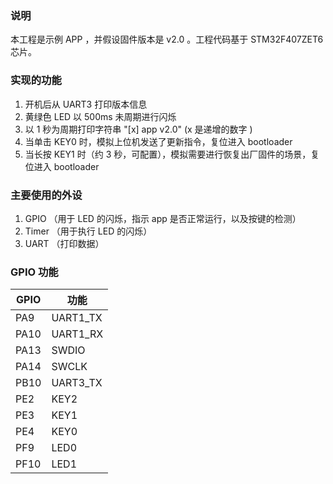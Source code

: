 ### 说明
本工程是示例 APP ，并假设固件版本是 v2.0 。工程代码基于 STM32F407ZET6 芯片。

### 实现的功能
1.  开机后从 UART3 打印版本信息
2.  黄绿色 LED 以 500ms 未周期进行闪烁
3.  以 1 秒为周期打印字符串 "[x] app v2.0" (x 是递增的数字 )
4.  当单击 KEY0 时，模拟上位机发送了更新指令，复位进入 bootloader
5.  当长按 KEY1 时（约 3 秒，可配置），模拟需要进行恢复出厂固件的场景，复位进入 bootloader

### 主要使用的外设
1.  GPIO （用于 LED 的闪烁，指示 app 是否正常运行，以及按键的检测）
2.  Timer （用于执行 LED 的闪烁）
3.  UART （打印数据）

### GPIO 功能
| GPIO | 功能     |
|------|----------|
| PA9  | UART1_TX |
| PA10 | UART1_RX |
| PA13 | SWDIO    |
| PA14 | SWCLK    |
| PB10 | UART3_TX |
| PE2  | KEY2     |
| PE3  | KEY1     |
| PE4  | KEY0     |
| PF9  | LED0     |
| PF10 | LED1     |